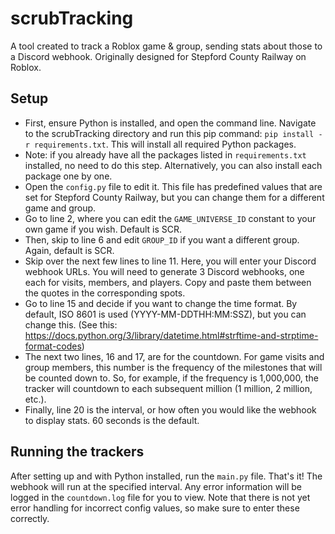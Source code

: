 # scrubTracking
A tool created to track a Roblox game &amp; group, sending stats about those to a Discord webhook. Originally designed for Stepford County Railway on Roblox.

## Setup
* First, ensure Python is installed, and open the command line. Navigate to the scrubTracking directory and run this pip command: `pip install -r requirements.txt`. This will install all required Python packages.
 * Note: if you already have all the packages listed in `requirements.txt` installed, no need to do this step. Alternatively, you can also install each package one by one.
* Open the `config.py` file to edit it. This file has predefined values that are set for Stepford County Railway, but you can change them for a different game and group.
* Go to line 2, where you can edit the `GAME_UNIVERSE_ID` constant to your own game if you wish. Default is SCR.
* Then, skip to line 6 and edit `GROUP_ID` if you want a different group. Again, default is SCR.
* Skip over the next few lines to line 11. Here, you will enter your Discord webhook URLs. You will need to generate 3 Discord webhooks, one each for visits, members, and players. Copy and paste them between the quotes in the corresponding spots.
* Go to line 15 and decide if you want to change the time format. By default, ISO 8601 is used (YYYY-MM-DDTHH:MM:SSZ), but you can change this. (See this: https://docs.python.org/3/library/datetime.html#strftime-and-strptime-format-codes)
* The next two lines, 16 and 17, are for the countdown. For game visits and group members, this number is the frequency of the milestones that will be counted down to. So, for example, if the frequency is 1,000,000, the tracker will countdown to each subsequent million (1 million, 2 million, etc.).
* Finally, line 20 is the interval, or how often you would like the webhook to display stats. 60 seconds is the default.

## Running the trackers
After setting up and with Python installed, run the `main.py` file. That's it! The webhook will run at the specified interval. Any error information will be logged in the `countdown.log` file for you to view. Note that there is not yet error handling for incorrect config values, so make sure to enter these correctly.
